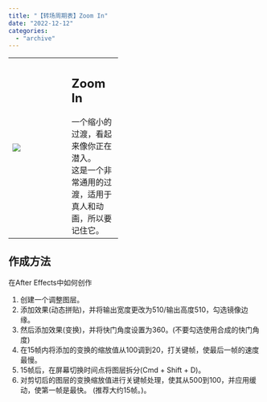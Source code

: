 ```yaml
---
title: "【转场周期表】Zoom In"
date: "2022-12-12"
categories: 
  - "archive"
---
```


<table style="width: 43.2415%;"><tbody><tr><td style="width: 53.9305%;"><img src="https://mir.yuelili.com/2022/12/d696c17afe2700214210c54325f7fde7.gif"></td><td style="width: 62.3286%;"><h2 class="title_title__ceXO0">Zoom In</h2>一个缩小的过渡，看起来像你正在潜入。<div></div>这是一个非常通用的过渡，适用于真人和动画，所以要记住它。</td></tr></tbody></table>

## 作成方法

在After Effects中如何创作

1. 创建一个调整图层。
2. 添加效果<Motion Tile>(动态拼贴)，并将输出宽度更改为510/输出高度510，勾选镜像边缘。
3. 然后添加效果<Transform>(变换)，并将快门角度设置为360。(不要勾选使用合成的快门角度)
4. 在15帧内将添加的变换的缩放值从100调到20，打关键帧，使最后一帧的速度最慢。
5. 15帧后，在屏幕切换时间点将图层拆分(Cmd + Shift + D)。
6. 对剪切后的图层的变换缩放值进行关键帧处理，使其从500到100，并应用缓动，使第一帧是最快。 (推荐大约15帧。)。
